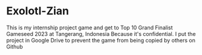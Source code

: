 # Exolotl-Zian
This is my internship project game and get to Top 10 Grand Finalist Gameseed 2023 at Tangerang, Indonesia
Because it's confidential. I put the project in Google Drive to prevent the game from being copied by others on Github
